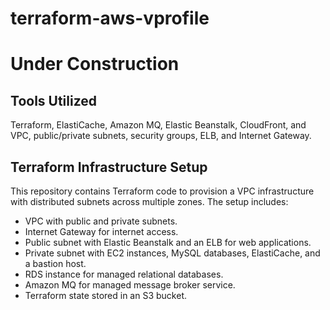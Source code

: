 # terraform-aws-vprofile

# Under Construction

## Tools Utilized

Terraform, ElastiCache, Amazon MQ, Elastic Beanstalk, CloudFront, and VPC, public/private subnets, security groups, ELB, and Internet Gateway.

## Terraform Infrastructure Setup

This repository contains Terraform code to provision a VPC infrastructure with distributed subnets across multiple zones. The setup includes:

- VPC with public and private subnets.
- Internet Gateway for internet access.
- Public subnet with Elastic Beanstalk and an ELB for web applications.
- Private subnet with EC2 instances, MySQL databases, ElastiCache, and a bastion host.
- RDS instance for managed relational databases.
- Amazon MQ for managed message broker service.
- Terraform state stored in an S3 bucket.